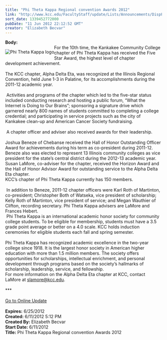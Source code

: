 ```yaml
---
title: "Phi Theta Kappa Regional convention Awards 2012"
link: "http://www.kcc.edu/FacultyStaff/update/Lists/Announcements/DispForm.aspx?ID=732"
sort_date: 1339452772000
pubDate: "11 Jun 2012 22:12:52 GMT"
creator: "Elizabeth Becvar"
---
```


<div><b>Body:</b> <div class="ExternalClass1DDEBB0AA800436980A776007A0C5C1F">
<p style="float:left"><img alt="Phi Theta Kappa logo" src="/FacultyStaff/update/PublishingImages/Phi%20Theta%20Kappa%20logo.png" /></p>
<div>For the 10th time, the Kankakee Community College chapter of Phi Theta Kappa has received the Five Star Award, the highest level of chapter development achievement. </div>
<div><br />The KCC chapter, Alpha Delta Eta, was recognized at the Illinois Regional Convention, held June 1-3 in Palatine, for its accomplishments during the 2011-12 academic year.</div>
<div><br /> Activities and programs of the chapter which led to the five-star status included conducting research and hosting a public forum, “What the Internet is Doing to Our Brains”; sponsoring a signature drive which garnered nearly 800 names of students committed to completing a college credential; and participating in service projects such as the city of Kankakee clean-up and American Cancer Society fundraising.</div>
<div><br /> A chapter officer and adviser also received awards for their leadership.</div>
<div><br />Joshua Beneze of Chebanse received the Hall of Honor Outstanding Officer Award for achievements during his term as co-president during 2011-12. Beneze also was elected to represent 13 Illinois community colleges as vice president for the state’s central district during the 2012-13 academic year.<br />Susan LaMore, co-adviser for the chapter, received the Horizon Award and the Hall of Honor Advisor Award for outstanding service to the Alpha Delta Eta chapter.<br />KCC’s chapter of Phi Theta Kappa currently has 150 members.</div>
<div><br /> In addition to Beneze, 2011-12 chapter officers were Karl Roth of Martinton, co-president; Christopher Both of Watseka, vice president of scholarship; Kelly Roth of Martinton, vice president of service; and Megan Wauthier of Clifton, recording secretary. Phi Theta Kappa advisers are LaMore and Frances Hebert.<br /></div>
<div> Phi Theta Kappa is an international academic honor society for community college students. To be eligible for membership, students must have a 3.5 grade point average or better on a 4.0 scale. KCC holds induction ceremonies for eligible students each fall and spring semester.</div>
<div><br />Phi Theta Kappa has recognized academic excellence in the two-year college since 1918. It is the largest honor society in American higher education with more than 1.5 million members. The society offers opportunities for scholarships, intellectual enrichment, and personal development through programs based on the society’s hallmarks of scholarship, leadership, service, and fellowship. <br /></div>
<div>For more information on the Alpha Delta Eta chapter at KCC, contact LaMore at <a href="mailto:slamore@kcc.edu">slamore@kcc.edu</a>.</div>
<div> </div>
<div>***</div>
<div> </div>
<div><a href="/FacultyStaff/update/Pages/dailyupdate.aspx">Go to Online Update</a></div>
<div> </div></div></div>
<div><b>Expires:</b> 6/25/2012</div>
<div><b>Created:</b> 6/11/2012 5:12 PM</div>
<div><b>Created By:</b> Elizabeth Becvar</div>
<div><b>Start Date:</b> 6/11/2012</div>
<div><b>Title:</b> Phi Theta Kappa Regional convention Awards 2012</div>

